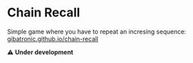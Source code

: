 # Chain Recall

Simple game where you have to repeat an incresing sequence: [gibatronic.github.io/chain-recall](http://gibatronic.github.io/chain-recall/)

:warning: **Under development**
